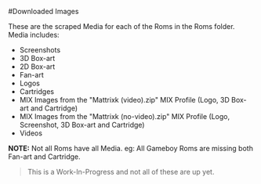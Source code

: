 #Downloaded Images

These are the scraped Media for each of the Roms in the Roms folder. Media includes:
- Screenshots
- 3D Box-art
- 2D Box-art
- Fan-art
- Logos
- Cartridges
- MIX Images from the "Mattrixk (video).zip" MIX Profile (Logo, 3D Box-art and Cartridge)
- MIX Images from the "Mattrixk (no-video).zip" MIX Profile (Logo, Screenshot, 3D Box-art and Cartridge)
- Videos

**NOTE:** Not all Roms have all Media. eg: All Gameboy Roms are missing both Fan-art and Cartridge.

> This is a Work-In-Progress and not all of these are up yet.
